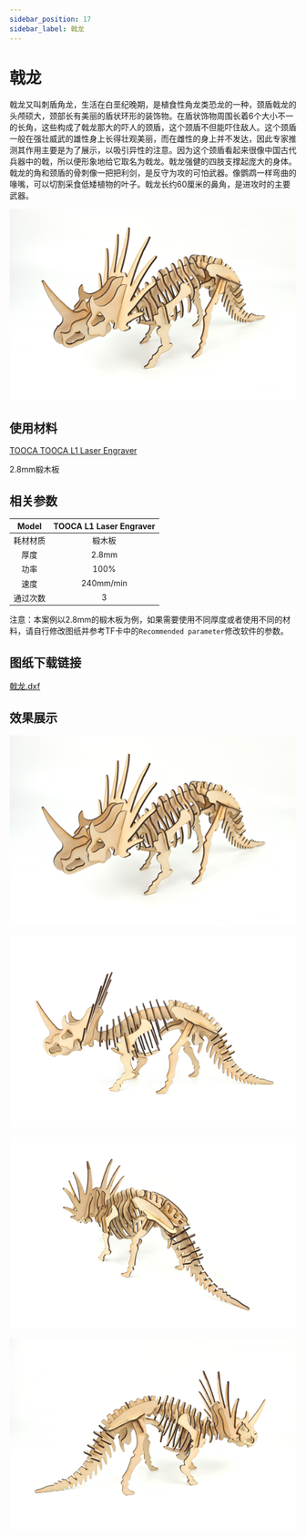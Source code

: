 ```yaml
---
sidebar_position: 17
sidebar_label: 戟龙
---
```

# 戟龙

戟龙又叫刺盾角龙，生活在白垩纪晚期，是植食性角龙类恐龙的一种，颈盾戟龙的头颅硕大，颈部长有美丽的盾状环形的装饰物。在盾状饰物周围长着6个大小不一的长角，这些构成了戟龙那大的吓人的颈盾，这个颈盾不但能吓住敌人。这个颈盾一般在强壮威武的雄性身上长得壮观美丽，而在雌性的身上并不发达，因此专家推测其作用主要是为了展示，以吸引异性的注意。因为这个颈盾看起来很像中国古代兵器中的戟，所以便形象地给它取名为戟龙。戟龙强健的四肢支撑起庞大的身体。戟龙的角和颈盾的骨刺像一把把利剑，是反守为攻的可怕武器。像鹦鹉一样弯曲的喙嘴，可以切割采食低矮植物的叶子。戟龙长约60厘米的鼻角，是进攻时的主要武器。


![](./images/tooca-laser-1-case-06-01.png)
## 使用材料

[TOOCA TOOCA L1 Laser Engraver](https://www.elecfreaks.com/elecfreaks-tooca-laser-1.html)

2.8mm椴木板


## 相关参数

|Model|TOOCA L1 Laser Engraver|
|:-------:|:-------:|
|耗材材质|椴木板|
|厚度|2.8mm|
|功率|100%|
|速度|240mm/min|
|通过次数|3|

注意：本案例以2.8mm的椴木板为例，如果需要使用不同厚度或者使用不同的材料，请自行修改图纸并参考TF卡中的`Recommended parameter`修改软件的参数。

## 图纸下载链接


[戟龙.dxf](https://minhaskamal.github.io/DownGit/#/home?url=https://github.com/elecfreaks/learn-en/blob/master/tooca-laser-1/file/Cutting/Halberd-Dragon/Halberd%20Dragon.dxf)

## 效果展示

![](./images/tooca-laser-1-case-06-01.png)

![](./images/tooca-laser-1-case-06-02.png)

![](./images/tooca-laser-1-case-06-03.png)

![](./images/tooca-laser-1-case-06-04.png)
